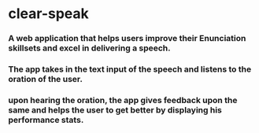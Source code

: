 # clear-speak
### A web application that helps users improve their Enunciation skillsets and excel in delivering a speech. 
### The app takes in the text input of the speech and listens to the oration of the user. 
### upon hearing the oration, the app gives feedback upon the same and helps the user to get better by displaying his performance stats. 
